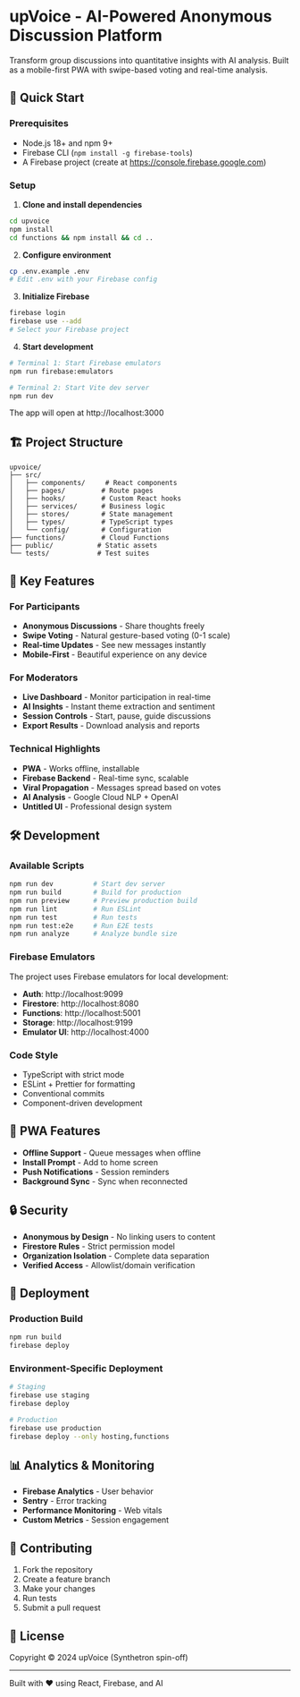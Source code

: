# upVoice - AI-Powered Anonymous Discussion Platform

Transform group discussions into quantitative insights with AI analysis. Built as a mobile-first PWA with swipe-based voting and real-time analysis.

## 🚀 Quick Start

### Prerequisites
- Node.js 18+ and npm 9+
- Firebase CLI (`npm install -g firebase-tools`)
- A Firebase project (create at https://console.firebase.google.com)

### Setup

1. **Clone and install dependencies**
```bash
cd upvoice
npm install
cd functions && npm install && cd ..
```

2. **Configure environment**
```bash
cp .env.example .env
# Edit .env with your Firebase config
```

3. **Initialize Firebase**
```bash
firebase login
firebase use --add
# Select your Firebase project
```

4. **Start development**
```bash
# Terminal 1: Start Firebase emulators
npm run firebase:emulators

# Terminal 2: Start Vite dev server
npm run dev
```

The app will open at http://localhost:3000

## 🏗️ Project Structure

```
upvoice/
├── src/
│   ├── components/     # React components
│   ├── pages/         # Route pages
│   ├── hooks/         # Custom React hooks
│   ├── services/      # Business logic
│   ├── stores/        # State management
│   ├── types/         # TypeScript types
│   └── config/        # Configuration
├── functions/         # Cloud Functions
├── public/           # Static assets
└── tests/            # Test suites
```

## 🔑 Key Features

### For Participants
- **Anonymous Discussions** - Share thoughts freely
- **Swipe Voting** - Natural gesture-based voting (0-1 scale)
- **Real-time Updates** - See new messages instantly
- **Mobile-First** - Beautiful experience on any device

### For Moderators
- **Live Dashboard** - Monitor participation in real-time
- **AI Insights** - Instant theme extraction and sentiment
- **Session Controls** - Start, pause, guide discussions
- **Export Results** - Download analysis and reports

### Technical Highlights
- **PWA** - Works offline, installable
- **Firebase Backend** - Real-time sync, scalable
- **Viral Propagation** - Messages spread based on votes
- **AI Analysis** - Google Cloud NLP + OpenAI
- **Untitled UI** - Professional design system

## 🛠️ Development

### Available Scripts

```bash
npm run dev          # Start dev server
npm run build        # Build for production
npm run preview      # Preview production build
npm run lint         # Run ESLint
npm run test         # Run tests
npm run test:e2e     # Run E2E tests
npm run analyze      # Analyze bundle size
```

### Firebase Emulators

The project uses Firebase emulators for local development:
- **Auth**: http://localhost:9099
- **Firestore**: http://localhost:8080
- **Functions**: http://localhost:5001
- **Storage**: http://localhost:9199
- **Emulator UI**: http://localhost:4000

### Code Style

- TypeScript with strict mode
- ESLint + Prettier for formatting
- Conventional commits
- Component-driven development

## 📱 PWA Features

- **Offline Support** - Queue messages when offline
- **Install Prompt** - Add to home screen
- **Push Notifications** - Session reminders
- **Background Sync** - Sync when reconnected

## 🔒 Security

- **Anonymous by Design** - No linking users to content
- **Firestore Rules** - Strict permission model
- **Organization Isolation** - Complete data separation
- **Verified Access** - Allowlist/domain verification

## 🚢 Deployment

### Production Build

```bash
npm run build
firebase deploy
```

### Environment-Specific Deployment

```bash
# Staging
firebase use staging
firebase deploy

# Production
firebase use production
firebase deploy --only hosting,functions
```

## 📊 Analytics & Monitoring

- **Firebase Analytics** - User behavior
- **Sentry** - Error tracking
- **Performance Monitoring** - Web vitals
- **Custom Metrics** - Session engagement

## 🤝 Contributing

1. Fork the repository
2. Create a feature branch
3. Make your changes
4. Run tests
5. Submit a pull request

## 📄 License

Copyright © 2024 upVoice (Synthetron spin-off)

---

Built with ❤️ using React, Firebase, and AI
